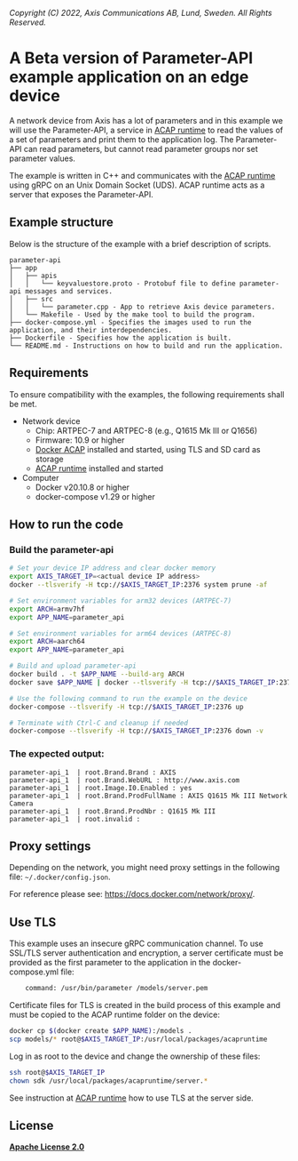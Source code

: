 *Copyright (C) 2022, Axis Communications AB, Lund, Sweden. All Rights Reserved.*

# A Beta version of Parameter-API example application on an edge device

A network device from Axis has a lot of parameters and in this example we will use the Parameter-API, a service in [ACAP runtime](https://hub.docker.com/r/axisecp/acap-runtime) to read the values of a set of parameters and print them to the application log. The Parameter-API can read parameters, but cannot read parameter groups nor set parameter values.

The example is written in C++ and communicates with the [ACAP runtime](https://hub.docker.com/r/axisecp/acap-runtime) using gRPC on an Unix Domain Socket (UDS). ACAP runtime acts as a server that exposes the Parameter-API.

## Example structure
Below is the structure of the example with a brief description of scripts.
```shell
parameter-api
├── app
│   ├── apis
│   │   └── keyvaluestore.proto - Protobuf file to define parameter-api messages and services.
│   ├── src
│   │   └── parameter.cpp - App to retrieve Axis device parameters.
│   └── Makefile - Used by the make tool to build the program.
├── docker-compose.yml - Specifies the images used to run the application, and their interdependencies.
├── Dockerfile - Specifies how the application is built.
└── README.md - Instructions on how to build and run the application.
```

## Requirements
To ensure compatibility with the examples, the following requirements shall be met.

* Network device
  * Chip: ARTPEC-7 and ARTPEC-8 (e.g., Q1615 Mk III or Q1656)
  * Firmware: 10.9 or higher
  * [Docker ACAP](https://github.com/AxisCommunications/docker-acap) installed and started, using TLS and SD card as storage
  * [ACAP runtime](https://hub.docker.com/r/axisecp/acap-runtime) installed and started
* Computer
  * Docker v20.10.8 or higher
  * docker-compose v1.29 or higher

## How to run the code
### Build the parameter-api
```sh
# Set your device IP address and clear docker memory
export AXIS_TARGET_IP=<actual device IP address>
docker --tlsverify -H tcp://$AXIS_TARGET_IP:2376 system prune -af

# Set environment variables for arm32 devices (ARTPEC-7)
export ARCH=armv7hf
export APP_NAME=parameter_api

# Set environment variables for arm64 devices (ARTPEC-8)
export ARCH=aarch64
export APP_NAME=parameter_api

# Build and upload parameter-api
docker build . -t $APP_NAME --build-arg ARCH
docker save $APP_NAME | docker --tlsverify -H tcp://$AXIS_TARGET_IP:2376 load

# Use the following command to run the example on the device
docker-compose --tlsverify -H tcp://$AXIS_TARGET_IP:2376 up

# Terminate with Ctrl-C and cleanup if needed
docker-compose --tlsverify -H tcp://$AXIS_TARGET_IP:2376 down -v
```

### The expected output:
```
parameter-api_1  | root.Brand.Brand : AXIS
parameter-api_1  | root.Brand.WebURL : http://www.axis.com
parameter-api_1  | root.Image.I0.Enabled : yes
parameter-api_1  | root.Brand.ProdFullName : AXIS Q1615 Mk III Network Camera
parameter-api_1  | root.Brand.ProdNbr : Q1615 Mk III
parameter-api_1  | root.invalid :
```

## Proxy settings
Depending on the network, you might need proxy settings in the following file: `~/.docker/config.json`.

For reference please see: https://docs.docker.com/network/proxy/.

## Use TLS
This example uses an insecure gRPC communication channel. To use SSL/TLS server authentication and encryption, a server certificate must be provided as the first parameter to the application in the docker-compose.yml file:

```sh
    command: /usr/bin/parameter /models/server.pem
```

Certificate files for TLS is created in the build process of this example and must be copied to the ACAP runtime folder on the device:

```sh
docker cp $(docker create $APP_NAME):/models .
scp models/* root@$AXIS_TARGET_IP:/usr/local/packages/acapruntime
```

Log in as root to the device and change the ownership of these files:
```sh
ssh root@$AXIS_TARGET_IP
chown sdk /usr/local/packages/acapruntime/server.*
```

See instruction at [ACAP runtime](https://hub.docker.com/r/axisecp/acap-runtime) how to use TLS at the server side.

## License
**[Apache License 2.0](../LICENSE)**
